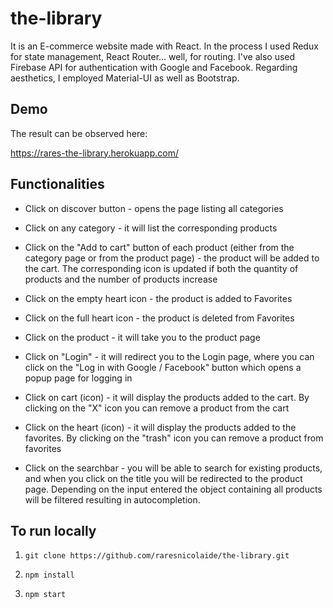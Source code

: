 # the-library
 It is an E-commerce website made with React. In the process I used Redux for state management, React Router... well, for routing. I've also used Firebase API for authentication with Google and Facebook. Regarding aesthetics, I employed Material-UI as well as Bootstrap. 

## Demo

The result can be observed here:

https://rares-the-library.herokuapp.com/ 

## Functionalities

* Click on discover button - opens the page listing all categories

* Click on any category - it will list the corresponding products

* Click on the "Add to cart" button of each product (either from the category page or from the product page) - the product will be added to the cart. The corresponding icon is updated if both the quantity of products and the number of products increase

* Click on the empty heart icon - the product is added to Favorites

* Click on the full heart icon - the product is deleted from Favorites

* Click on the product - it will take you to the product page

* Click on "Login" - it will redirect you to the Login page, where you can click on the "Log in with Google / Facebook" button which opens a popup page for logging in

* Click on cart (icon) - it will display the products added to the cart. By clicking on the "X" icon you can remove a product from the cart

* Click on the heart (icon) - it will display the products added to the favorites. By clicking on the "trash" icon you can remove a product from favorites

* Click on the searchbar - you will be able to search for existing products, and when you click on the title you will be redirected to the product page. Depending on the input entered the object containing all products will be filtered resulting in autocompletion.


## To run locally

1. `git clone https://github.com/raresnicolaide/the-library.git`

2. `npm install` 

3. `npm start`

